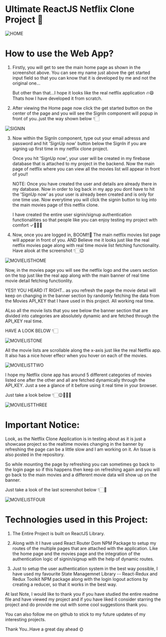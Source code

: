 # Ultimate ReactJS Netflix Clone Project 🚀

![HOME](/public/screenshots/homepage.png)

# How to use the Web App? 

1. Firstly, you will get to see the main home page as shown in the screenshot above. You can see my name just above the get started input field so that you can know that it is developed by me and not the original one...

   But other than that...I hope it looks like the real netflix application 🔥😄 Thats how I have developed it from scratch.

2. After viewing the Home page now click the get started button on the center of the page and you will see the SignIn component will popup in front of you..just the way shown below 👇🏻

![SIGNIN](/public/screenshots/signinPage.png)

3. Now within the SignIn component, type out your email adresss and password and hit 'SignUp now' button below the SignIn if you are signing up first time in my netflix clone project.

   Once you hit 'SignUp now', your user will be created in my firebase database that is attached to my project in the backend. Now the main page of netflix where you can view all the movies list will appear in front of you!!

   NOTE: Once you have created the user and details are already there in my database. Now in order to log back in my app you dont have to hit the 'SignUp now' as your user is already been created and is only for one time use. Now everytime you will click the signin button to log into the main movies page of this netflix clone.

   I have created the entire user signin/signup authentication functionalities so that people like you can enjoy testing my project with comfort ✓🧑🏻‍💻

4. Now, once you are logged in, BOOM!!🤟 The main netflix movies list page will appear in front of you. AND Believe me it looks just like the real netflix movies page along with real time movie list fetching functionality. Have alook at the screenshot 👇🏻😉

![MOVIELISTHOME](/public/screenshots/mainPage.png)

   Now, in the movies page you will see the netflix logo and the users section on the top just like the real app along with the main banner of real time movie detail fetching functionlity.

   YES!! YOU HEARD IT RIGHT.. as you refresh the page the movie detail will keep on changing in the banner section by randomly fetching the data from the Movies API_KEY that I have used in this project. All working real time.

   ALso all the movie lists that you see below the banner section that are divided into categories are absolutely dynamic and are fetched through the API_KEY real time. 
   
   HAVE A LOOK BELOW 👇🏻

![MOVIELISTONE](/public/screenshots/movieListOne.png)

   All the movie lists are scrollable along the x-axis just like the real Netflix app. It also has a nice hover effecr when you hover on each of the movies.

![MOVIELISTTWO](/public/screenshots/movieListTwo.png)

   I hope my Netflix clone app has around 5 different categories of movies listed one after the other and all are fetched dynamically through the API_KEY. Just a see a glance of it before using it real time in your browser.

   Just take a look below 👇🏻😉🧑🏻‍💻

![MOVIELISTTHREE](/public/screenshots/movieListThree.png)

# Important Notice:

Look, as the Netflix Clone Application is in testing about as it is just a showcase project so the realtime movies changing in the banner by refreshing the page can be a little slow and I am working on it. An Issue is also posted in the repository.

So while mounting the page by refreshing you can sometimes go back to the login page so if this happens then keep on refreshing again and you will go back to the main movies and a different movie data will show up on the banner. 

Just take a look of the last screenshot below 👇🏻🚀

![MOVIELISTFOUR](/public/screenshots/movieListFour.png)

# Technologies used in this Project:

1. The Entire Project is built on ReactJS Library.

2. Along with it I have used React Router Dom NPM Package to setup my routes of the multiple pages that are attached with the application. Like the home page and the movies page and the integration of the authentication logic of signin/signup with the help of dynamic routes.

3. Just to setup the user authentication system in the best way possible, I have used my favourite State Managemnet Library -- React-Redux and Redux Toolkit NPM package along with the login logout actions by creating a reducer, so that it works in the best way.

At last Note, I would like to thank you if you have studied the entire readme file and have viewed my project and if you have liked it consider starring the project and do provide me out with some cool suggestions thank you.

You can also follow me on github to stick to my future updates of my interesting projects.

Thank You..Have a great day ahead 🌞